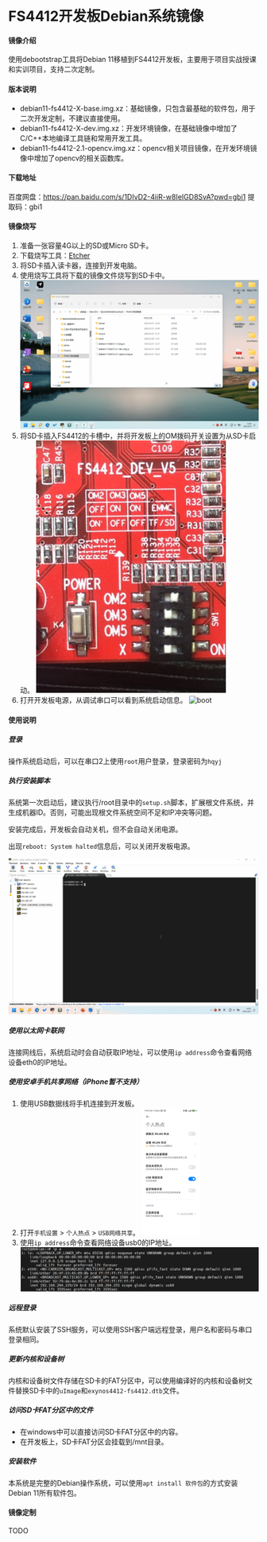 # FS4412开发板Debian系统镜像

#### 镜像介绍
使用debootstrap工具将Debian 11移植到FS4412开发板，主要用于项目实战授课和实训项目，支持二次定制。

#### 版本说明

* debian11-fs4412-X-base.img.xz：基础镜像，只包含最基础的软件包，用于二次开发定制，不建议直接使用。
* debian11-fs4412-X-dev.img.xz：开发环境镜像，在基础镜像中增加了C/C++本地编译工具链和常用开发工具。
* debian11-fs4412-2.1-opencv.img.xz：opencv相关项目镜像，在开发环境镜像中增加了opencv的相关函数库。

#### 下载地址
百度网盘：https://pan.baidu.com/s/1DIvD2-4iiR-w8IeIGD8SvA?pwd=gbi1 
提取码：gbi1

#### 镜像烧写

1. 准备一张容量4G以上的SD或Micro SD卡。
2. 下载烧写工具：[Etcher](https://www.balena.io/etcher)
3. 将SD卡插入读卡器，连接到开发电脑。
4. 使用烧写工具将下载的镜像文件烧写到SD卡中。
    ![flash.gif](README.assets/flash.gif)
5. 将SD卡插入FS4412的卡槽中，并将开发板上的OM拨码开关设置为从SD卡启动。
    ![switch](README.assets/switch.png)
6. 打开开发板电源，从调试串口可以看到系统启动信息。
    ![boot](README.assets/boot.gif)
#### 使用说明

##### 登录
操作系统启动后，可以在串口2上使用`root`用户登录，登录密码为`hqyj`

##### 执行安装脚本
系统第一次启动后，建议执行/root目录中的`setup.sh`脚本，扩展根文件系统，并生成机器ID。否则，可能出现根文件系统空间不足和IP冲突等问题。

安装完成后，开发板会自动关机，但不会自动关闭电源。

出现`reboot: System halted`信息后，可以关闭开发板电源。

![setup](README.assets/setup.gif)

##### 使用以太网卡联网
连接网线后，系统启动时会自动获取IP地址，可以使用`ip address`命令查看网络设备eth0的IP地址。

##### 使用安卓手机共享网络（iPhone暂不支持）
1. 使用USB数据线将手机连接到开发板。
2. 打开`手机设置` > `个人热点` > `USB网络共享`。
   <img src="README.assets/usb.jpg" alt="usb" style="zoom: 25%;" />
3. 使用`ip address`命令查看网络设备usb0的IP地址。
   ![image-20230403163607791](README.assets/image-20230403163607791.png)

##### 远程登录
系统默认安装了SSH服务，可以使用SSH客户端远程登录，用户名和密码与串口登录相同。

##### 更新内核和设备树
内核和设备树文件存储在SD卡的FAT分区中，可以使用编译好的内核和设备树文件替换SD卡中的`uImage`和`exynos4412-fs4412.dtb`文件。

##### 访问SD卡FAT分区中的文件
- 在windows中可以直接访问SD卡FAT分区中的内容。
- 在开发板上，SD卡FAT分区会挂载到/mnt目录。

##### 安装软件
本系统是完整的Debian操作系统，可以使用`apt install 软件包`的方式安装Debian 11所有软件包。

#### 镜像定制

TODO
